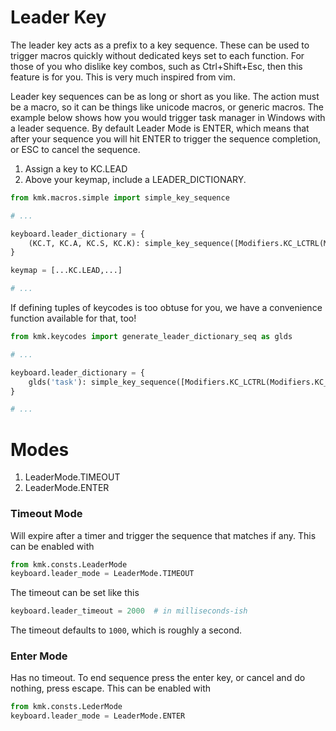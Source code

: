 # Leader Key
The leader key acts as a prefix to a key sequence. These can be used to trigger macros quickly
without dedicated keys set to each function. For those of you who dislike key combos, such as
Ctrl+Shift+Esc, then this feature is for you. This is very much inspired from vim.

Leader key sequences can be as long or short as you like. The action must be a macro, so it
can be things like unicode macros, or generic macros. The example below shows how you would
trigger task manager in Windows with a leader sequence. By default Leader Mode is ENTER, which
means that after your sequence you will hit ENTER to trigger the sequence completion, or ESC to
cancel the sequence.

1. Assign a key to KC.LEAD
2. Above your keymap, include a LEADER_DICTIONARY.

```python
from kmk.macros.simple import simple_key_sequence

# ...

keyboard.leader_dictionary = {
    (KC.T, KC.A, KC.S, KC.K): simple_key_sequence([Modifiers.KC_LCTRL(Modifiers.KC_LSHIFT(Common.KC_ESC))])
}

keymap = [...KC.LEAD,...]

# ...
```

If defining tuples of keycodes is too obtuse for you, we have a convenience
function available for that, too!

```python
from kmk.keycodes import generate_leader_dictionary_seq as glds

# ...

keyboard.leader_dictionary = {
    glds('task'): simple_key_sequence([Modifiers.KC_LCTRL(Modifiers.KC_LSHIFT(Common.KC_ESC))])
}

# ...
```

# Modes
1. LeaderMode.TIMEOUT
2. LeaderMode.ENTER

### Timeout Mode
Will expire after a timer and trigger the sequence that matches if any.
This can be enabled with
```python
from kmk.consts.LeaderMode
keyboard.leader_mode = LeaderMode.TIMEOUT
```

The timeout can be set like this
```python
keyboard.leader_timeout = 2000  # in milliseconds-ish
```

The timeout defaults to `1000`, which is roughly a second.

### Enter Mode
Has no timeout. To end sequence press the enter key, or cancel and do nothing, press escape.
This can be enabled with

```python
from kmk.consts.LederMode
keyboard.leader_mode = LeaderMode.ENTER
```

